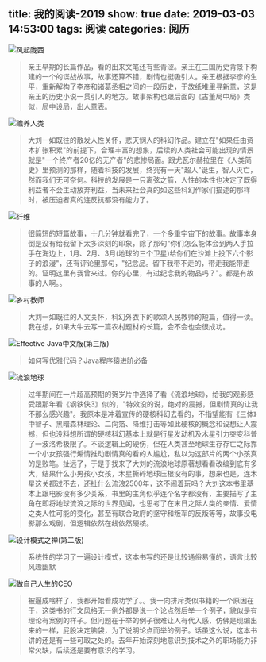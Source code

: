 title: 我的阅读-2019
show: true
date: 2019-03-03 14:53:00
tags: 阅读
categories: 阅历
---
![风起陇西](https://img3.doubanio.com/lpic/s4671909.jpg)
> 亲王早期的长篇作品，看的出来文笔还有些青涩。亲王在三国历史背景下构建的一个的谍战故事，故事还算不错，剧情也挺吸引人。亲王根据李彦的生平，重新解构了李彦和诸葛丞相之间的一段历史，于故纸堆里寻新意，这是亲王的历史小说一贯引人的地方。故事架构也跟后面的《古董局中局》类似，局中设局，出人意表。

![赡养人类](https://img3.doubanio.com/lpic/s28793629.jpg)
> 大刘一如既往的散发人性关怀，悲天悯人的科幻作品。建立在"如果任由资本扩张积累"的前提下，合理丰富的想象，后续的人类社会可能出现的情景就是"一个终产者20亿的无产者"的悲惨局面。跟尤瓦尔赫拉里在《人类简史》里预测的那样，随着科技的发展，终究有一天"超人"诞生，智人灭亡，然而我们无可奈何。科技的发展是一只离弦之箭，人性的本性也决定了既得利益者不会主动放弃利益，当未来社会真的如这些科幻作家们描述的那样时，被压迫者真的连反抗都没有能力了。

![纤维](https://images-cn.ssl-images-amazon.com/images/I/41sLCR%2BNyHL._SY346_.jpg)
> 很简短的短篇故事，十几分钟就看完了，一个多重宇宙下的故事。故事本身倒是没有给我留下太多深刻的印象，除了那句"你们怎么能体会到两人手拉手在海边上，1月、2月、3月(地球的三个卫星)给你们在沙滩上投下六个影子的浪漫"，还有评论里那句，"纪念品。留下我带不走的，带走我能带走的。证明这里有我曾来过。你的心里，有过纪念我的物品吗？"。都是有故事的人啊。。

![乡村教师](https://img3.doubanio.com/lpic/s24493339.jpg)
> 大刘一如既往的人文关怀，科幻外衣下的歌颂人民教师的短篇，值得一读。我在想，如果大牛去写一篇农村题材的长篇，会不会也会很成功。

![Effective Java中文版(第三版)](//img3.doubanio.com/lpic/s29957881.jpg)
> 如何写优雅代码？Java程序猿进阶必备

![流浪地球](//img3.doubanio.com/lpic/s5961934.jpg)
> 过年期间在一片超高预期的贺岁片中选择了看《流浪地球》，给我的观影感受跟那年看《钢铁侠3》似的，"特效没的说，绝对的震撼，但剧情真的让我不那么感兴趣"。我原本是冲着宣传的硬核科幻去看的，不指望能有《三体》中智子、黑暗森林理论、二向箔、降维打击等如此硬核的概念和设想让人震撼，但也没料想所谓的硬核科幻基本上就是行星发动机及木星引力突变科普了一波洛希极限了。不谈逻辑上的硬伤，但在人类甚至地球生存存亡之际靠一个小女孩强行煽情推动剧情真的看的人尴尬，私以为这部片的两个小孩真的是败笔。扯远了，于是乎找来了大刘的流浪地球原著想看看改编到底有多大，结果什么小男孩小女孩，木星撕碎地球压根没有的事，想来也是，连木星这关都过不去，还扯什么流浪2500年，这不闹着玩吗？大刘这本书里基本上跟电影没有多少关系，书里的主角似乎连个名字都没有，主要描写了主角在即将地球流浪之际的世界见闻，也思考了在末日之际人类的亲情、爱情之类人性可能的变化，甚至有联合政府的坚守和叛军的反叛等等，故事没电影那么戏剧，但逻辑依然在线依然硬核。

![设计模式之禅(第二版)](//img3.doubanio.com/lpic/s28026496.jpg)
> 系统性的学习了一遍设计模式，这本书写的还是比较通俗易懂的，语言比较风趣幽默

![做自己人生的CEO](//img3.doubanio.com/lpic/s29923493.jpg)
> 被逼成啥样了，我都开始看成功学了。。我一向排斥类似书籍的一个原因在于，这类书的行文风格无一例外都是说一个论点然后举一个例子，貌似是有理论有案例的样子。但问题在于举的例子很难让人有代入感，仿佛是现编出来的一样，屁股决定脑袋，为了说明论点而举的例子。话虽这么说，这本书讲的还是有一些可取之处的。去年开始深刻地意识到技术之外的职场能力非常欠缺，后续还是要有意识的学习。


